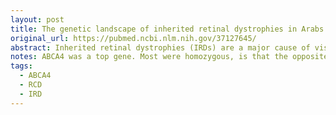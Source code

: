 ```yaml
---
layout: post
title: The genetic landscape of inherited retinal dystrophies in Arabs
original_url: https://pubmed.ncbi.nlm.nih.gov/37127645/
abstract: Inherited retinal dystrophies (IRDs) are a major cause of vision loss. Altogether are highly heterogeneous genotypically and phenotypically, exhibiting substantial differences worldwide. To shed more light on these conditions, we investigated the genetic and phenotypic landscape of IRDs in the Arabs globally and per country.We analyzed 1,621 affected individuals from 16 Arabic countries reported in 198 articles. At the phenotypic level, rod-cone dystrophy (RCD) and Usher syndrome were the most prevalent conditions among non-syndromic and syndromic IRDs. At the gene level, TULP1, ABCA4, RP1, CRB1, MYO7A, RPE65, KCNV2, and IMPG2 were the most mutated genes. Interestingly, all except CRB1 were highly prevalent because they harbored founder mutations, implying that consanguinity is a major determinant in Arab countries. Of note, ~ 93% of the investigated individuals carried homozygous mutations. The country analysis for the IRDs conditions and their associated genotypes revealed that whereas Leber Congenital Amaurosis, RCD, and USHER syndrome were widely distributed, bestrophinopathies and non-syndromic hearing loss were restricted to specific countries (till now).This study could be a starting point for initiating suitable health policies towards IRDs in the Arab world. The high degree of homozygosity urges the need for genetic counsellors to provide personalized information and support the affected individuals.
notes: ABCA4 was a top gene. Most were homozygous, is that the opposite of N America?
tags:
  - ABCA4
  - RCD
  - IRD
---
```

